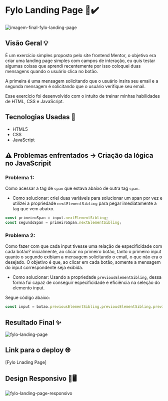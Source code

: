 # Fylo Landing Page 📄✔️

![imagem-final-fylo-landing-page](https://github.com/Madu-Guimaraes/Fylo-Landing-Page/assets/146151781/9c761719-ffa5-49f9-a745-be674a34b4df)

## Visão Geral 💡

É um exercício simples proposto pelo site frontend Mentor, o objetivo era criar uma landing page simples com campos de interação, eu quis testar algumas coisas que aprendi recentemente por isso coloquei duas mensagens quando o usuário clica no botão.

A primeira é uma mensagem solicitando que o usuário insira seu email e a segunda mensagem é solicitando que o usuário verifique seu email.

Esse exercício foi desenvolvido com o intuito de treinar minhas habilidades de HTML, CSS e JavaScript.

## Tecnologias Usadas 📌

- HTML5
- CSS
- JavaScript

## ⚠️ Problemas enfrentados -> Criação da lógica no JavaScripit

### Problema 1:
Como acessar a tag de ```span``` que estava abaixo de outra tag ```span```.

* Como solucionar: criei duas variáveis para solucionar um span por vez e utilizei a propriedade ```nextElementSibling``` para pegar imediatamente a tag que vem abaixo.

```js
const primeiroSpan = input.nextElementSibling;
const segundoSpan = primeiroSpan.nextElementSibling;
```

### Problema 2:
Como fazer com que cada input tivesse uma relação de especificidade com cada botão? 
inicialmente, ao clicar no primeiro botão, tanto o primeiro input quanto o segundo exibiam a mensagem solicitando o email, o que não era o desejado. O objetivo é que, ao clicar em cada botão, somente a mensagem do input correspondente seja exibida.

* Como solucionar: Usando a propriedade ```previousElementSibling```, dessa forma fui capaz de conseguir especificidade e eficiência na seleção do elemento input.

Segue código abaixo:

```javascript
const input = botao.previousElementSibling.previousElementSibling.previousElementSibling;
```

## Resultado Final ✨

![fylo-landing-page](https://github.com/Madu-Guimaraes/Fylo-Landing-Page/assets/146151781/5ef2d062-d5f7-4c5a-be09-95e6a68f77c6)

## Link para o deploy 🌐

[Fylo Lnading Page]

## Design Responsivo 📱🖥️

![fylo-landing-page-responsivo](https://github.com/Madu-Guimaraes/Fylo-Landing-Page/assets/146151781/c1882939-f6ce-448c-a3b1-19cb8b812edb)
